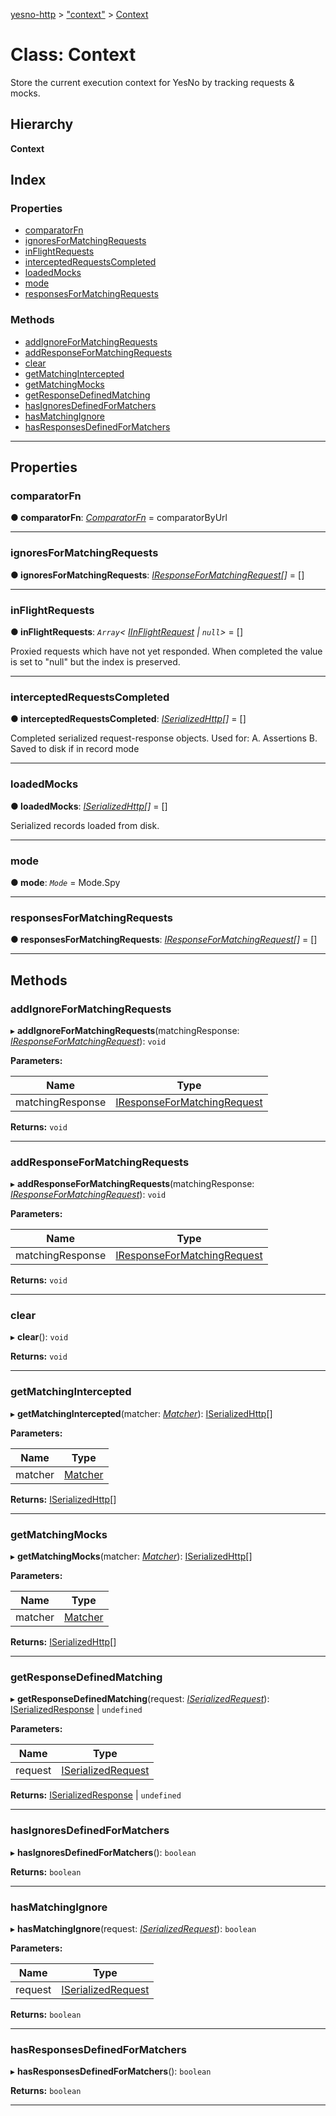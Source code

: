 [yesno-http](../README.md) > ["context"](../modules/_context_.md) > [Context](../classes/_context_.context.md)

# Class: Context

Store the current execution context for YesNo by tracking requests & mocks.

## Hierarchy

**Context**

## Index

### Properties

* [comparatorFn](_context_.context.md#comparatorfn)
* [ignoresForMatchingRequests](_context_.context.md#ignoresformatchingrequests)
* [inFlightRequests](_context_.context.md#inflightrequests)
* [interceptedRequestsCompleted](_context_.context.md#interceptedrequestscompleted)
* [loadedMocks](_context_.context.md#loadedmocks)
* [mode](_context_.context.md#mode)
* [responsesForMatchingRequests](_context_.context.md#responsesformatchingrequests)

### Methods

* [addIgnoreForMatchingRequests](_context_.context.md#addignoreformatchingrequests)
* [addResponseForMatchingRequests](_context_.context.md#addresponseformatchingrequests)
* [clear](_context_.context.md#clear)
* [getMatchingIntercepted](_context_.context.md#getmatchingintercepted)
* [getMatchingMocks](_context_.context.md#getmatchingmocks)
* [getResponseDefinedMatching](_context_.context.md#getresponsedefinedmatching)
* [hasIgnoresDefinedForMatchers](_context_.context.md#hasignoresdefinedformatchers)
* [hasMatchingIgnore](_context_.context.md#hasmatchingignore)
* [hasResponsesDefinedForMatchers](_context_.context.md#hasresponsesdefinedformatchers)

---

## Properties

<a id="comparatorfn"></a>

###  comparatorFn

**● comparatorFn**: *[ComparatorFn](../modules/_filtering_comparator_.md#comparatorfn)* =  comparatorByUrl

___
<a id="ignoresformatchingrequests"></a>

###  ignoresForMatchingRequests

**● ignoresForMatchingRequests**: *[IResponseForMatchingRequest](../interfaces/_context_.iresponseformatchingrequest.md)[]* =  []

___
<a id="inflightrequests"></a>

###  inFlightRequests

**● inFlightRequests**: *`Array`< [IInFlightRequest](../interfaces/_context_.iinflightrequest.md) &#124; `null`>* =  []

Proxied requests which have not yet responded. When completed the value is set to "null" but the index is preserved.

___
<a id="interceptedrequestscompleted"></a>

###  interceptedRequestsCompleted

**● interceptedRequestsCompleted**: *[ISerializedHttp](../interfaces/_http_serializer_.iserializedhttp.md)[]* =  []

Completed serialized request-response objects. Used for: A. Assertions B. Saved to disk if in record mode

___
<a id="loadedmocks"></a>

###  loadedMocks

**● loadedMocks**: *[ISerializedHttp](../interfaces/_http_serializer_.iserializedhttp.md)[]* =  []

Serialized records loaded from disk.

___
<a id="mode"></a>

###  mode

**● mode**: *`Mode`* =  Mode.Spy

___
<a id="responsesformatchingrequests"></a>

###  responsesForMatchingRequests

**● responsesForMatchingRequests**: *[IResponseForMatchingRequest](../interfaces/_context_.iresponseformatchingrequest.md)[]* =  []

___

## Methods

<a id="addignoreformatchingrequests"></a>

###  addIgnoreForMatchingRequests

▸ **addIgnoreForMatchingRequests**(matchingResponse: *[IResponseForMatchingRequest](../interfaces/_context_.iresponseformatchingrequest.md)*): `void`

**Parameters:**

| Name | Type |
| ------ | ------ |
| matchingResponse | [IResponseForMatchingRequest](../interfaces/_context_.iresponseformatchingrequest.md) |

**Returns:** `void`

___
<a id="addresponseformatchingrequests"></a>

###  addResponseForMatchingRequests

▸ **addResponseForMatchingRequests**(matchingResponse: *[IResponseForMatchingRequest](../interfaces/_context_.iresponseformatchingrequest.md)*): `void`

**Parameters:**

| Name | Type |
| ------ | ------ |
| matchingResponse | [IResponseForMatchingRequest](../interfaces/_context_.iresponseformatchingrequest.md) |

**Returns:** `void`

___
<a id="clear"></a>

###  clear

▸ **clear**(): `void`

**Returns:** `void`

___
<a id="getmatchingintercepted"></a>

###  getMatchingIntercepted

▸ **getMatchingIntercepted**(matcher: *[Matcher](../modules/_filtering_matcher_.md#matcher)*): [ISerializedHttp](../interfaces/_http_serializer_.iserializedhttp.md)[]

**Parameters:**

| Name | Type |
| ------ | ------ |
| matcher | [Matcher](../modules/_filtering_matcher_.md#matcher) |

**Returns:** [ISerializedHttp](../interfaces/_http_serializer_.iserializedhttp.md)[]

___
<a id="getmatchingmocks"></a>

###  getMatchingMocks

▸ **getMatchingMocks**(matcher: *[Matcher](../modules/_filtering_matcher_.md#matcher)*): [ISerializedHttp](../interfaces/_http_serializer_.iserializedhttp.md)[]

**Parameters:**

| Name | Type |
| ------ | ------ |
| matcher | [Matcher](../modules/_filtering_matcher_.md#matcher) |

**Returns:** [ISerializedHttp](../interfaces/_http_serializer_.iserializedhttp.md)[]

___
<a id="getresponsedefinedmatching"></a>

###  getResponseDefinedMatching

▸ **getResponseDefinedMatching**(request: *[ISerializedRequest](../interfaces/_http_serializer_.iserializedrequest.md)*):  [ISerializedResponse](../interfaces/_http_serializer_.iserializedresponse.md) &#124; `undefined`

**Parameters:**

| Name | Type |
| ------ | ------ |
| request | [ISerializedRequest](../interfaces/_http_serializer_.iserializedrequest.md) |

**Returns:**  [ISerializedResponse](../interfaces/_http_serializer_.iserializedresponse.md) &#124; `undefined`

___
<a id="hasignoresdefinedformatchers"></a>

###  hasIgnoresDefinedForMatchers

▸ **hasIgnoresDefinedForMatchers**(): `boolean`

**Returns:** `boolean`

___
<a id="hasmatchingignore"></a>

###  hasMatchingIgnore

▸ **hasMatchingIgnore**(request: *[ISerializedRequest](../interfaces/_http_serializer_.iserializedrequest.md)*): `boolean`

**Parameters:**

| Name | Type |
| ------ | ------ |
| request | [ISerializedRequest](../interfaces/_http_serializer_.iserializedrequest.md) |

**Returns:** `boolean`

___
<a id="hasresponsesdefinedformatchers"></a>

###  hasResponsesDefinedForMatchers

▸ **hasResponsesDefinedForMatchers**(): `boolean`

**Returns:** `boolean`

___

